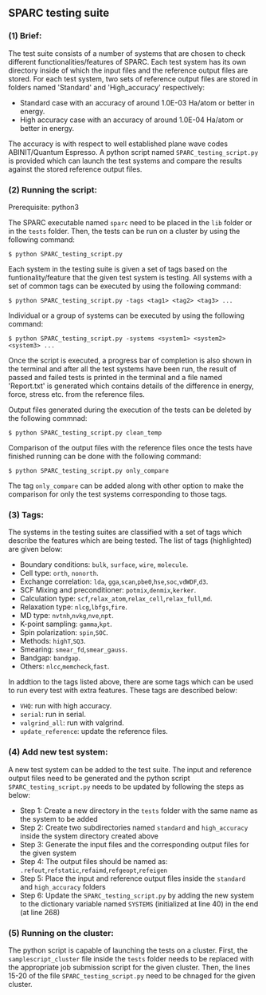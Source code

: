 ## SPARC testing suite 

### (1) Brief:
The test suite consists of a number of systems that are chosen to check different functionalities/features of SPARC. Each test system has its own directory inside of which the input files and the reference output files are stored. For each test system, two sets of reference output files are stored in folders named 'Standard' and 'High_accuracy' respectively: 

 * Standard case with an accuracy of around 1.0E-03 Ha/atom or better in energy. 
 * High accuracy case with an accuracy of around 1.0E-04 Ha/atom or better in energy.

The accuracy is with respect to well established plane wave codes ABINIT/Quantum Espresso.  A python script named `SPARC_testing_script.py` is provided which can launch the test systems and compare the results against the stored reference output files.

### (2) Running the script: 
Prerequisite: python3

The SPARC executable named `sparc` need to be placed in the `lib` folder or in the `tests` folder. Then, the tests can be run on a cluster by using the following command:
```shell
$ python SPARC_testing_script.py
```
Each system in the testing suite is given a set of tags based on the funtionality/feature that the given test system is testing. All systems with a set of common tags can be executed by using the following command:
```shell
$ python SPARC_testing_script.py -tags <tag1> <tag2> <tag3> ...
```
Individual or a group of systems can be executed by using the following command:
```shell
$ python SPARC_testing_script.py -systems <system1> <system2> <system3> ...
```

Once the script is executed, a progress bar of completion is also shown in the terminal and after all the test systems have been run, the result of passed and failed tests is printed in the terminal and a file named 'Report.txt' is generated which contains details of the difference in energy, force, stress etc. from the reference files. 

Output files generated during the execution of the tests can be deleted by the following commnad:
```shell
$ python SPARC_testing_script.py clean_temp
```

Comparison of the output files with the reference files once the tests have finished running can be done with the following command:

```shell
$ python SPARC_testing_script.py only_compare
```

The tag `only_compare` can be added along with other option to make the comparison for only the test systems corresponding to those tags.

### (3) Tags:

The systems in the testing suites are classified with a set of tags which describe the features which are being tested. The list of tags (highlighted) are given below:

 * Boundary conditions: `bulk`, `surface`, `wire`, `molecule`.
 * Cell type: `orth`, `nonorth`.
 * Exchange correlation: `lda`, `gga`,`scan`,`pbe0`,`hse`,`soc`,`vdWDF`,`d3`.
 * SCF Mixing and preconditioner: `potmix`,`denmix`,`kerker`.
 * Calculation type: `scf`,`relax_atom`,`relax_cell`,`relax_full`,`md`.
 * Relaxation type: `nlcg`,`lbfgs`,`fire`.
 * MD type: `nvtnh`,`nvkg`,`nve`,`npt`.
 * K-point sampling: `gamma`,`kpt`.
 * Spin polarization: `spin`,`SOC`.
 * Methods: `highT`,`SQ3`.
 * Smearing: `smear_fd`,`smear_gauss`.
 * Bandgap: `bandgap`.
 * Others: `nlcc`,`memcheck`,`fast`.

In addtion to the tags listed above, there are some tags which can be used to run every test with extra features. These tags are described below:

 * `VHQ`: run with high accuracy.
 * `serial`: run in serial.
 * `valgrind_all`: run with valgrind.
 * `update_reference`: update the reference files. 

### (4) Add new test system:

A new test system can be added to the test suite. The input and reference output files need to be generated and the python script `SPARC_testing_script.py` needs to be updated by following the steps as below:

 * Step 1: Create a new directory in the `tests` folder with the same name as the system to be added 
 * Step 2: Create two subdirectories named `standard` and `high_accuracy` inside the system directory created above
 * Step 3: Generate the input files and the corresponding output files for the given system
 * Step 4: The output files should be named as: `.refout`,`refstatic`,`refaimd`,`refgeopt`,`refeigen`
 * Step 5: Place the input and reference output files inside the `standard` and `high_accuracy` folders
 * Step 6: Update the `SPARC_testing_script.py` by adding the new system to the dictionary variable named `SYSTEMS` (initialized at line 40) in the end (at line 268)

### (5) Running on the cluster:

The python script is capable of launching the tests on a cluster. First, the `samplescript_cluster` file inside the `tests` folder needs to be replaced with the appropriate job submission script for the given cluster. Then, the lines 15-20 of the file `SPARC_testing_script.py` need to be chnaged for the given cluster. 
 
